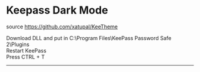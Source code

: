 # Keepass Dark Mode
source https://github.com/xatupal/KeeTheme

Download DLL and put in C:\Program Files\KeePass Password Safe 2\Plugins\
Restart KeePass \
Press CTRL + T

---